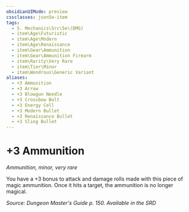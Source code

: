 ```yaml
---
obsidianUIMode: preview
cssclasses: json5e-item
tags:
  - 5. Mechanics\Src\5e\(DMG)
  - item\Age\Futuristic
  - item\Age\Modern
  - item\Age\Renaissance
  - item\Gear\Ammunition
  - item\Gear\Ammunition Firearm
  - item\Rarity\Very Rare
  - item\Tier\Minor
  - item\Wondrous\Generic Variant
aliases:
  - +3 Ammunition
  - +3 Arrow
  - +3 Blowgun Needle
  - +3 Crossbow Bolt
  - +3 Energy Cell
  - +3 Modern Bullet
  - +3 Renaissance Bullet
  - +3 Sling Bullet
---
```

# +3 Ammunition
*Ammunition, minor, very rare*  


You have a +3 bonus to attack and damage rolls made with this piece of magic ammunition. Once it hits a target, the ammunition is no longer magical.

*Source: Dungeon Master's Guide p. 150. Available in the <span title='Systems Reference Document (5.1)'>SRD</span>*
